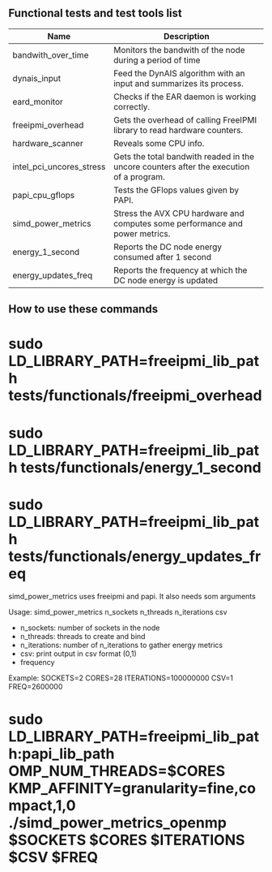 Functional tests and test tools list
------------------------------------
| Name                     | Description                                                                             |
| ------------------------ | --------------------------------------------------------------------------------------- |
| bandwith_over_time       | Monitors the bandwith of the node during a period of time                               |
| dynais_input             | Feed the DynAIS algorithm with an input and summarizes its process.                     |
| eard_monitor             | Checks if the EAR daemon is working correctly.                                          |
| freeipmi_overhead        | Gets the overhead of calling FreeIPMI library to read hardware counters.                |
| hardware_scanner         | Reveals some CPU info.                                                                  |
| intel_pci_uncores_stress | Gets the total bandwith readed in the uncore counters after the execution of a program. |
| papi_cpu_gflops          | Tests the GFlops values given by PAPI.                                                  |
| simd_power_metrics       | Stress the AVX CPU hardware and computes some performance and power metrics.            |
| energy_1_second          | Reports the DC node energy consumed after 1 second                                      |
| energy_updates_freq       | Reports the frequency at which the DC node energy is updated                            |

How to use these commands
-------------------------

# sudo LD_LIBRARY_PATH=freeipmi_lib_path tests/functionals/freeipmi_overhead
# sudo LD_LIBRARY_PATH=freeipmi_lib_path tests/functionals/energy_1_second
# sudo LD_LIBRARY_PATH=freeipmi_lib_path tests/functionals/energy_updates_freq

simd_power_metrics uses freeipmi and papi. It also needs som arguments

Usage: simd_power_metrics n_sockets n_threads n_iterations csv
- n_sockets: number of sockets in the node
- n_threads: threads to create and bind
- n_iterations: number of n_iterations to gather energy metrics
- csv: print output in csv format (0,1)
- frequency 

Example:
SOCKETS=2
CORES=28
ITERATIONS=100000000
CSV=1
FREQ=2600000
# sudo LD_LIBRARY_PATH=freeipmi_lib_path:papi_lib_path OMP_NUM_THREADS=$CORES KMP_AFFINITY=granularity=fine,compact,1,0 ./simd_power_metrics_openmp $SOCKETS $CORES $ITERATIONS $CSV $FREQ





